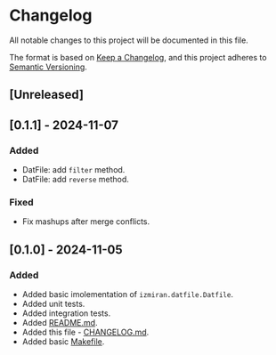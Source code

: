# Changelog

All notable changes to this project will be documented in this file.

The format is based on [Keep a Changelog](https://keepachangelog.com/en/1.0.0/),
and this project adheres to [Semantic Versioning](https://semver.org/spec/v2.0.0.html).

## [Unreleased]


## [0.1.1] - 2024-11-07

### Added

- DatFile: add `filter` method.
- DatFile: add `reverse` method.

### Fixed

- Fix mashups after merge conflicts.


## [0.1.0] - 2024-11-05

### Added

- Added basic imolementation of `izmiran.datfile.Datfile`.
- Added unit tests.
- Added integration tests.
- Added [README.md](./README.md).
- Added this file - [CHANGELOG.md](./CHANGELOG.md).
- Added basic [Makefile](./Makefile).